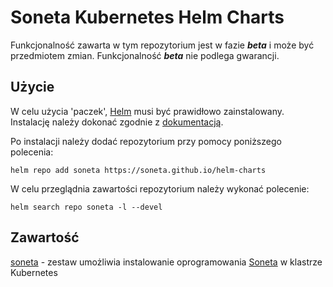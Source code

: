 # Soneta Kubernetes Helm Charts

Funkcjonalność zawarta w tym repozytorium jest w fazie ***beta*** i może być przedmiotem zmian. Funkcjonalność ***beta*** nie podlega gwarancji.

## Użycie

W celu użycia 'paczek', [Helm](https://helm.sh) musi być prawidłowo zainstalowany.
Instalację należy dokonać zgodnie z [dokumentacją](https://helm.sh/docs/).

Po instalacji należy dodać repozytorium przy pomocy poniższego polecenia:
```console
helm repo add soneta https://soneta.github.io/helm-charts
```

W celu przeglądnia zawartości repozytorium należy wykonać polecenie:
```console
helm search repo soneta -l --devel
```

## Zawartość
[soneta](https://github.com/soneta/helm-charts/blob/main/charts/soneta/README.md) - zestaw umożliwia instalowanie oprogramowania [Soneta](https://enova.pl) w klastrze Kubernetes
